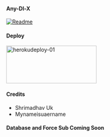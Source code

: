 #### Any-Dl-X
[![Readme](https://github-readme-stats.vercel.app/api/pin/?username=sahaynitin&repo=Any-Dl-X&theme=cobalt)](h&bg_color=24378)

#### Deploy
<p align="">
    <a href="https://heroku.com/deploy?template=https://github.com/fayaz-manas-acc/Any-Dl-X">
    <img src="https://github.com/nikhileashy/justfor_testing/blob/main/herokudeploy-01-cropped.svg" alt="herokudeploy-01" border="0" height="100" width="240"></a>
</p>

#### Credits
   * Shrimadhav Uk
   * Mynameisuaername
#### Database and Force Sub Coming Soon
